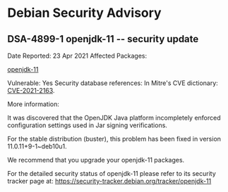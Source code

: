 
Debian Security Advisory
========================


DSA-4899-1 openjdk-11 -- security update
----------------------------------------



Date Reported:
23 Apr 2021
Affected Packages:

[openjdk-11](https://packages.debian.org/src:openjdk-11)

Vulnerable:
Yes
Security database references:
In Mitre's CVE dictionary: [CVE-2021-2163](https://security-tracker.debian.org/tracker/CVE-2021-2163).  

More information:

It was discovered that the OpenJDK Java platform incompletely enforced
configuration settings used in Jar signing verifications.


For the stable distribution (buster), this problem has been fixed in
version 11.0.11+9-1~deb10u1.


We recommend that you upgrade your openjdk-11 packages.


For the detailed security status of openjdk-11 please refer to
its security tracker page at:
<https://security-tracker.debian.org/tracker/openjdk-11>





